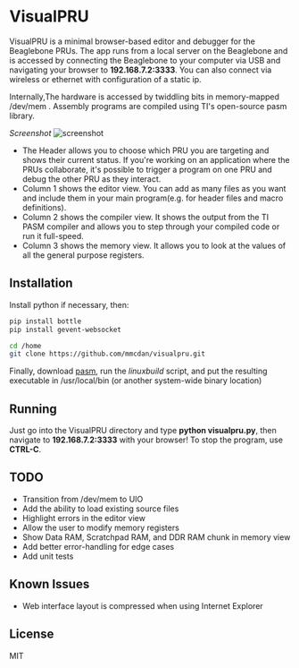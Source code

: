 VisualPRU
=========

VisualPRU is a minimal browser-based editor and debugger for the Beaglebone PRUs. The app runs from a local server on the Beaglebone and is accessed by connecting the Beaglebone to your computer via USB and navigating your browser to **192.168.7.2:3333**. You can also connect via wireless or ethernet with configuration of a static ip. 

Internally,The hardware is accessed by twiddling bits in memory-mapped /dev/mem . Assembly programs are compiled using TI's open-source pasm library.

_Screenshot_
![screenshot](http://i.imgur.com/PhcfLR8.png)

* The Header allows you to choose which PRU you are targeting and shows their current status. If you're working on an application where the PRUs collaborate, it's possible to trigger a program on one PRU and debug the other PRU as they interact.
* Column 1 shows the editor view. You can add as many files as you want and include them in your main program(e.g. for header files and macro definitions).
* Column 2 shows the compiler view. It shows the output from the TI PASM compiler and allows you to step through your compiled code or run it full-speed.
* Column 3 shows the memory view. It allows you to look at the values of all the general purpose registers.

Installation
----
Install python if necessary, then:

```sh
pip install bottle
pip install gevent-websocket

cd /home
git clone https://github.com/mmcdan/visualpru.git
```
Finally, download [pasm], run the *linuxbuild* script, and put the resulting executable in /usr/local/bin (or another system-wide binary location)

Running
----
Just go into the VisualPRU directory and type **python visualpru.py**, then navigate to **192.168.7.2:3333** with your browser! To stop the program, use **CTRL-C**.

TODO
----
* Transition from /dev/mem to UIO
* Add the ability to load existing source files
* Highlight errors in the editor view
* Allow the user to modify memory registers
* Show Data RAM, Scratchpad RAM, and DDR RAM chunk in memory view
* Add better error-handling for edge cases
* Add unit tests

Known Issues
----
* Web interface layout is compressed when using Internet Explorer

License
----

MIT

[pasm]:https://github.com/beagleboard/am335x_pru_package/tree/master/pru_sw/utils/pasm_source
